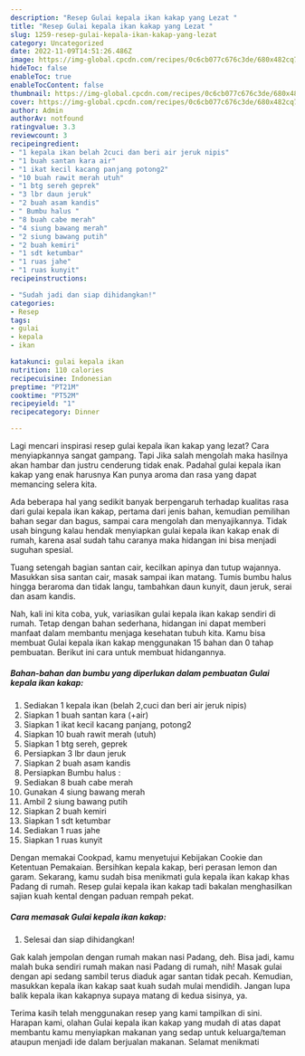 ```yaml
---
description: "Resep Gulai kepala ikan kakap yang Lezat "
title: "Resep Gulai kepala ikan kakap yang Lezat "
slug: 1259-resep-gulai-kepala-ikan-kakap-yang-lezat
category: Uncategorized
date: 2022-11-09T14:51:26.486Z
image: https://img-global.cpcdn.com/recipes/0c6cb077c676c3de/680x482cq70/gulai-kepala-ikan-kakap-foto-resep-utama.jpg
hideToc: false
enableToc: true
enableTocContent: false
thumbnail: https://img-global.cpcdn.com/recipes/0c6cb077c676c3de/680x482cq70/gulai-kepala-ikan-kakap-foto-resep-utama.jpg
cover: https://img-global.cpcdn.com/recipes/0c6cb077c676c3de/680x482cq70/gulai-kepala-ikan-kakap-foto-resep-utama.jpg
author: Admin
authorAv: notfound
ratingvalue: 3.3
reviewcount: 3
recipeingredient:
- "1 kepala ikan belah 2cuci dan beri air jeruk nipis"
- "1 buah santan kara air"
- "1 ikat kecil kacang panjang potong2"
- "10 buah rawit merah utuh"
- "1 btg sereh geprek"
- "3 lbr daun jeruk"
- "2 buah asam kandis"
- " Bumbu halus "
- "8 buah cabe merah"
- "4 siung bawang merah"
- "2 siung bawang putih"
- "2 buah kemiri"
- "1 sdt ketumbar"
- "1 ruas jahe"
- "1 ruas kunyit"
recipeinstructions:

- "Sudah jadi dan siap dihidangkan!"
categories:
- Resep
tags:
- gulai
- kepala
- ikan

katakunci: gulai kepala ikan 
nutrition: 110 calories
recipecuisine: Indonesian
preptime: "PT21M"
cooktime: "PT52M"
recipeyield: "1"
recipecategory: Dinner

---
```



Lagi mencari inspirasi resep gulai kepala ikan kakap yang lezat? Cara menyiapkannya sangat gampang. Tapi Jika salah mengolah maka hasilnya akan hambar dan justru cenderung tidak enak. Padahal gulai kepala ikan kakap yang enak harusnya Kan punya aroma dan rasa yang dapat memancing selera kita.


Ada beberapa hal yang sedikit banyak berpengaruh terhadap kualitas rasa dari gulai kepala ikan kakap, pertama dari jenis bahan, kemudian pemilihan bahan segar dan bagus, sampai cara mengolah dan menyajikannya. Tidak usah bingung kalau hendak menyiapkan gulai kepala ikan kakap enak di rumah, karena asal sudah tahu caranya maka hidangan ini bisa menjadi suguhan spesial.

Tuang setengah bagian santan cair, kecilkan apinya dan tutup wajannya. Masukkan sisa santan cair, masak sampai ikan matang. Tumis bumbu halus hingga beraroma dan tidak langu, tambahkan daun kunyit, daun jeruk, serai dan asam kandis.


Nah, kali ini kita coba, yuk, variasikan gulai kepala ikan kakap sendiri di rumah. Tetap dengan bahan sederhana, hidangan ini dapat memberi manfaat dalam membantu menjaga kesehatan tubuh kita. Kamu bisa membuat Gulai kepala ikan kakap menggunakan 15 bahan dan 0 tahap pembuatan. Berikut ini cara untuk membuat hidangannya.

<!--inarticleads1-->

##### Bahan-bahan dan bumbu yang diperlukan dalam pembuatan Gulai kepala ikan kakap:

1. Sediakan 1 kepala ikan (belah 2,cuci dan beri air jeruk nipis)
1. Siapkan 1 buah santan kara (+air)
1. Siapkan 1 ikat kecil kacang panjang, potong2
1. Siapkan 10 buah rawit merah (utuh)
1. Siapkan 1 btg sereh, geprek
1. Persiapkan 3 lbr daun jeruk
1. Siapkan 2 buah asam kandis
1. Persiapkan  Bumbu halus :
1. Sediakan 8 buah cabe merah
1. Gunakan 4 siung bawang merah
1. Ambil 2 siung bawang putih
1. Siapkan 2 buah kemiri
1. Siapkan 1 sdt ketumbar
1. Sediakan 1 ruas jahe
1. Siapkan 1 ruas kunyit


Dengan memakai Cookpad, kamu menyetujui Kebijakan Cookie dan Ketentuan Pemakaian. Bersihkan kepala kakap, beri perasan lemon dan garam. Sekarang, kamu sudah bisa menikmati gula kepala ikan kakap khas Padang di rumah. Resep gulai kepala ikan kakap tadi bakalan menghasilkan sajian kuah kental dengan paduan rempah pekat. 

<!--inarticleads2-->

##### Cara memasak Gulai kepala ikan kakap:


1. Selesai dan siap dihidangkan!

Gak kalah jempolan dengan rumah makan nasi Padang, deh. Bisa jadi, kamu malah buka sendiri rumah makan nasi Padang di rumah, nih! Masak gulai dengan api sedang sambil terus diaduk agar santan tidak pecah. Kemudian, masukkan kepala ikan kakap saat kuah sudah mulai mendidih. Jangan lupa balik kepala ikan kakapnya supaya matang di kedua sisinya, ya. 

Terima kasih telah menggunakan resep yang kami tampilkan di sini. Harapan kami, olahan Gulai kepala ikan kakap yang mudah di atas dapat membantu kamu menyiapkan makanan yang sedap untuk keluarga/teman ataupun menjadi ide dalam berjualan makanan. Selamat menikmati
